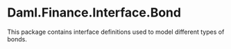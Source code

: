 # Daml.Finance.Interface.Bond

This package contains interface definitions used to model different types of bonds.
